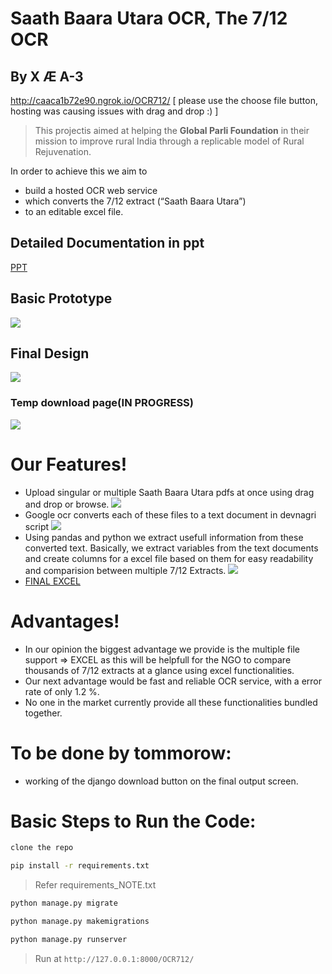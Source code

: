 # Saath Baara Utara OCR, The 7/12 OCR

## By X Æ A-3

http://caaca1b72e90.ngrok.io/OCR712/ [ please use the choose file button, hosting was causing issues with drag and drop :) ]

>This projectis aimed at helping the **Global Parli Foundation** in their mission to improve rural India through a replicable model of Rural Rejuvenation.

In order to achieve this we aim to
  - build a hosted OCR web service
  - which converts the 7/12 extract (“Saath Baara Utara”) 
  - to an editable excel file.

## Detailed Documentation in ppt
[PPT](DOCS/401_Jay_Jhaveri_abstract.pptx)

## Basic Prototype
![](DOCS/Prototype.png)

## Final Design
![](DOCS/homePage.png)

### Temp download page(IN PROGRESS)
![](DOCS/TempDownloadButtons.png)

# Our Features!

  - Upload singular or multiple Saath Baara Utara pdfs at once using drag and drop or browse.
   ![](DOCS/selected.png)
  - Google ocr converts each of these files to a text document in devnagri script
   ![](DOCS/RawOCRextract.png)
  - Using pandas and python we extract usefull information from these converted text. Basically, we extract variables from the text documents and create columns for a excel file based on them for easy readability and comparision between multiple 7/12 Extracts.
   ![](DOCS/FinalExcelOutput.png)
  - [FINAL EXCEL](output.xlsx)
 
# Advantages!
 - In our opinion the biggest advantage we provide is the multiple file support => EXCEL as this will be helpfull for the NGO to compare thousands of 7/12 extracts at a glance using excel functionalities. 
 - Our next advantage would be fast and reliable OCR service, with a error rate of only 1.2 %.
 - No one in the market currently provide all these functionalities bundled together.


# To be done by tommorow: 
 - working of the django download button on the final output screen.


# Basic Steps to Run the Code:


```bash
clone the repo
```

```bash
pip install -r requirements.txt
```
> Refer requirements_NOTE.txt


```bash
python manage.py migrate
```

```bash
python manage.py makemigrations
```

```bash
python manage.py runserver
```

> Run at `http://127.0.0.1:8000/OCR712/`
